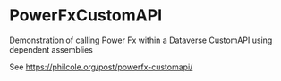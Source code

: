 # PowerFxCustomAPI

Demonstration of calling Power Fx within a Dataverse CustomAPI using dependent assemblies

See <https://philcole.org/post/powerfx-customapi/>
